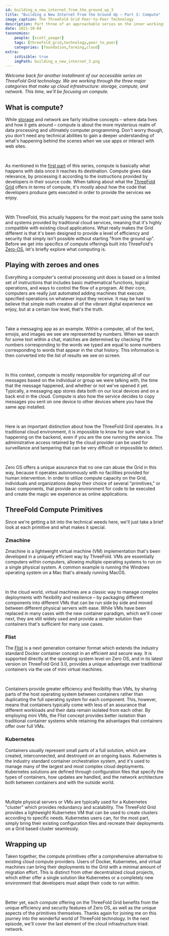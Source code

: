 ```yaml
---
id: building_a_new_internet_from_the_ground_up_3
title: "Building a New Internet From the Ground Up – Part 3: Compute"
image_caption: The ThreeFold Grid Peer-to-Peer Technology
description: Part three of an approachable series on the inner workings of the ThreeFold Grid. This time, we're exploring compute.
date: 2021-10-04
taxonomies:
    people: [scott_yeager]
    tags: [threefold_grid,technology,peer_to_peer]
    categories: [foundation,farming,cloud]
extra:
    isVisible: true
    imgPath: building_a_new_internet_3.png
---
```


*Welcome back for another installment of our accessible series on ThreeFold Grid technology. We are working through the three major     categories that make up cloud infrastructure: storage, compute, and network. This time, we'll be focusing on compute.*

## What is compute?

While [storage](https://threefold.io/blog/post/building_a_new_internet_from_the_ground_up_pt2/) and network are fairly intuitive concepts – where data lives and how it gets around – compute is about the more mysterious realm of data processing and ultimately computer programming. Don't worry though, you don't need any technical abilities to gain a deeper understanding of what's happening behind the scenes when we use apps or interact with web sites.

<br/>

As mentioned in the [first part](https://threefold.io/blog/post/an_intro_to_the_threefold_grid/) of this series, compute is basically what happens with data once it reaches its destination. Compute gives data relevance, by processing it according to the instructions provided by developers in their source code. When talking about what the [ThreeFold Grid](https://threefold.io/grid) offers in terms of compute, it's mostly about how the code that developers produce gets executed in order to provide the services we enjoy. 

<br/>

With ThreeFold, this actually happens for the most part using the same tools and systems provided by traditional cloud services, meaning that it's highly compatible with existing cloud applications. What really makes the Grid different is that it's been designed to provide a level of efficiency and security that simply isn't possible without starting "from the ground up". Before we get into specifics of compute offerings built into ThreeFold's [Zero-OS](https://threefold.io/how-it-works/zero-os), let's briefly explore what computing is.

## Playing with zeroes and ones

Everything a computer's central processing unit does is based on a limited set of instructions that includes basic mathematical functions, logical operations, and ways to control the flow of a program. At their core, computers are really just automated adding machines that execute specified operations on whatever input they receive. It may be hard to believe that simple math creates all of the vibrant digital experience we enjoy, but at a certain low level, that's the truth.

<br/>

Take a messaging app as an example. Within a computer, all of the text, emojis, and images we see are represented by numbers. When we search for some text within a chat, matches are determined by checking if the numbers corresponding to the words we typed are equal to some numbers corresponding to words that appear in the chat history. This information is then converted into the list of results we see on screen.

<br/>

In this context, compute is mostly responsible for organizing all of our messages based on the individual or group we were talking with, the time that the message happened, and whether or not we've opened it yet. Typically, a messaging app stores data both on our local devices and on a back end in the cloud. Compute is also how the service decides to copy messages you sent on one device to other devices where you have the same app installed.

<br/>

Here is an important distinction about how the ThreeFold Grid operates. In a traditional cloud environment, it is impossible to know for sure what is happening on the backend, even if you are the one running the service. The administrative access retained by the cloud provider can be used for surveillance and tampering that can be very difficult or impossible to detect. 

<br/>

Zero OS offers a unique assurance that no one can abuse the Grid in this way, because it operates autonomously with no facilities provided for human intervention. In order to utilize compute capacity on the Grid, individuals and organizations deploy their choice of several "primitives," or basic components, that provide an environment for code to be executed and create the magic we experience as online applications.

## ThreeFold Compute Primitives

Since we're getting a bit into the technical weeds here, we'll just take a brief look at each primitive and what makes it special.

### Zmachine

Zmachine is a lightweight virtual machine (VM) implementation that's been developed in a uniquely efficient way by ThreeFold. VMs are essentially computers within computers, allowing multiple operating systems to run on a single physical system. A common example is running the Windows operating system on a Mac that's already running MacOS. 

<br/>

In the cloud world, virtual machines are a classic way to manage complex deployments with flexibility and resilience – by packaging different components into different VMs that can be run side by side and moved between different physical servers with ease. While VMs have been replaced in many cases with the new container paradigm, which we'll cover next, they are still widely used and provide a simpler solution than containers that's sufficient for many use cases.

### Flist

The [Flist](https://threefold.io/how-it-works/zflist)  is a next generation container format which extends the industry standard Docker container concept in an efficient and secure way. It is supported directly at the operating system level on Zero OS, and in its latest version on ThreeFold Grid 3.0, provides a unique advantage over traditional containers via the use of mini virtual machines.

<br/>

Containers provide greater efficiency and flexibility than VMs, by sharing parts of the host operating system between containers rather than duplicating the full operating system for each component. This, however, means that containers typically come with less of an assurance that different workloads and their data remain isolated from each other. By employing mini VMs, the Flist concept provides better isolation than traditional container systems while retaining the advantages that containers offer over full VMs.

### Kubernetes

Containers usually represent small parts of a full solution, which are created, interconnected, and destroyed on an ongoing basis. Kubernetes is the industry standard container orchestration system, and it's used to manage many of the largest and most complex cloud deployments. Kubernetes solutions are defined through configuration files that specify the types of containers, how updates are handled, and the network architecture both between containers and with the outside world.

<br/>

Multiple physical servers or VMs are typically used for a Kubernetes "cluster" which provides redundancy and scalability. The ThreeFold Grid provides a lightweight Kubernetes VM that can be used to create clusters according to specific needs. Kubernetes users can, for the most part, simply bring their existing configuration files and recreate their deployments on a Grid based cluster seamlessly.

## Wrapping up

Taken together, the compute primitives offer a comprehensive alternative to existing cloud compute providers. Users of Docker, Kubernetes, and virtual machines can bring their deployments to the Grid with a minimal amount of migration effort. This is distinct from other decentralized cloud projects, which either offer a single solution like Kubernetes or a completely new environment that developers must adapt their code to run within.

<br/>

Better yet, each compute offering on the ThreeFold Grid benefits from the unique efficiency and security features of Zero OS, as well as the unique aspects of the primitives themselves. Thanks again for joining me on this journey into the wonderful world of ThreeFold technology. In the next episode, we'll cover the last element of the cloud infrastructure triad: network.
